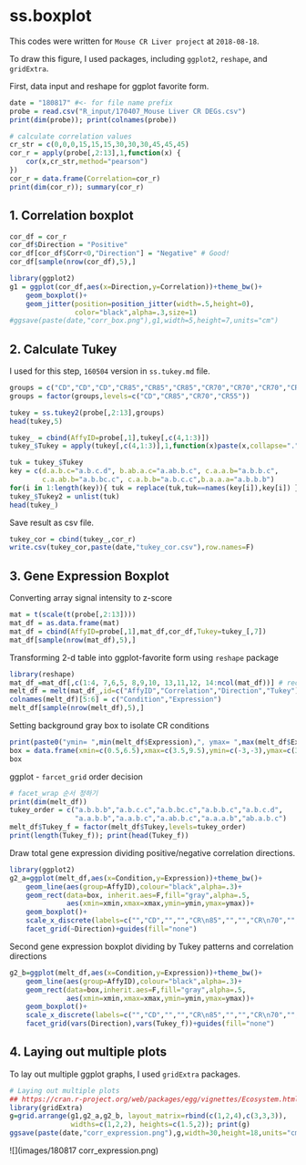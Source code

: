 # ss.boxplot

This codes were written for `Mouse CR Liver project` at `2018-08-18`.

To draw this figure, I used packages, including `ggplot2`, `reshape`, and `gridExtra`.

First, data input and reshape for ggplot favorite form.

```R
date = "180817" #<- for file name prefix
probe = read.csv("R_input/170407_Mouse Liver CR DEGs.csv")
print(dim(probe)); print(colnames(probe))

# calculate correlation values
cr_str = c(0,0,0,15,15,15,30,30,30,45,45,45)
cor_r = apply(probe[,2:13],1,function(x) {
    cor(x,cr_str,method="pearson")
})
cor_r = data.frame(Correlation=cor_r)
print(dim(cor_r)); summary(cor_r)
```



## 1. Correlation boxplot

```R
cor_df = cor_r
cor_df$Direction = "Positive"
cor_df[cor_df$Corr<0,"Direction"] = "Negative" # Good!
cor_df[sample(nrow(cor_df),5),]
```

```R
library(ggplot2)
g1 = ggplot(cor_df,aes(x=Direction,y=Correlation))+theme_bw()+
    geom_boxplot()+
    geom_jitter(position=position_jitter(width=.5,height=0),
                color="black",alpha=.3,size=1)
#ggsave(paste(date,"corr_box.png"),g1,width=5,height=7,units="cm")
```



## 2. Calculate Tukey

I used for this step, `160504` version in `ss.tukey.md` file.

```R
groups = c("CD","CD","CD","CR85","CR85","CR85","CR70","CR70","CR70","CR55","CR55","CR55")
groups = factor(groups,levels=c("CD","CR85","CR70","CR55"))

tukey = ss.tukey2(probe[,2:13],groups)
head(tukey,5)
```

```R
tukey_ = cbind(AffyID=probe[,1],tukey[,c(4,1:3)])
tukey_$Tukey = apply(tukey[,c(4,1:3)],1,function(x)paste(x,collapse="."))

tuk = tukey_$Tukey
key = c(d.a.b.c="a.b.c.d", b.ab.a.c="a.ab.b.c", c.a.a.b="a.b.b.c",
        c.a.ab.b="a.b.bc.c", c.a.b.b="a.b.c.c",b.a.a.a="a.b.b.b")
for(i in 1:length(key)){ tuk = replace(tuk,tuk==names(key[i]),key[i]) }
tukey_$Tukey2 = unlist(tuk)
head(tukey_)
```

Save result as csv file.

```R
tukey_cor = cbind(tukey_,cor_r)
write.csv(tukey_cor,paste(date,"tukey_cor.csv"),row.names=F)
```



## 3. Gene Expression Boxplot

Converting array signal intensity to z-score

```R
mat = t(scale(t(probe[,2:13])))
mat_df = as.data.frame(mat)
mat_df = cbind(AffyID=probe[,1],mat_df,cor_df,Tukey=tukey_[,7])
mat_df[sample(nrow(mat_df),5),]
```

Transforming 2-d table into ggplot-favorite form using `reshape` package

```R
library(reshape)
mat_df_=mat_df[,c(1:4, 7,6,5, 8,9,10, 13,11,12, 14:ncol(mat_df))] # reorder for x-axis
melt_df = melt(mat_df_,id=c("AffyID","Correlation","Direction","Tukey"))
colnames(melt_df)[5:6] = c("Condition","Expression")
melt_df[sample(nrow(melt_df),5),]
```

Setting background gray box to isolate CR conditions

```R
print(paste0("ymin= ",min(melt_df$Expression),", ymax= ",max(melt_df$Expression)))
box = data.frame(xmin=c(0.5,6.5),xmax=c(3.5,9.5),ymin=c(-3,-3),ymax=c(3,3))
box
```

ggplot - `farcet_grid` order decision

```R
# facet_wrap 순서 정하기
print(dim(melt_df))
tukey_order = c("a.b.b.b","a.b.c.c","a.b.bc.c","a.b.b.c","a.b.c.d",
                "a.a.b.b","a.a.b.c","a.ab.b.c","a.a.a.b","ab.a.b.c")
melt_df$Tukey_f = factor(melt_df$Tukey,levels=tukey_order)
print(length(Tukey_f)); print(head(Tukey_f))
```

Draw total gene expression dividing positive/negative correlation directions.

```R
library(ggplot2)
g2_a=ggplot(melt_df,aes(x=Condition,y=Expression))+theme_bw()+
    geom_line(aes(group=AffyID),colour="black",alpha=.3)+
    geom_rect(data=box, inherit.aes=F,fill="gray",alpha=.5,
              aes(xmin=xmin,xmax=xmax,ymin=ymin,ymax=ymax))+
    geom_boxplot()+
    scale_x_discrete(labels=c("","CD","","","CR\n85","","","CR\n70","","","CR\n55",""))+
    facet_grid(~Direction)+guides(fill="none")
```

Second gene expression boxplot dividing by Tukey patterns and correlation directions

```R
g2_b=ggplot(melt_df,aes(x=Condition,y=Expression))+theme_bw()+
    geom_line(aes(group=AffyID),colour="black",alpha=.3)+
    geom_rect(data=box,inherit.aes=F,fill="gray",alpha=.5,
              aes(xmin=xmin,xmax=xmax,ymin=ymin,ymax=ymax))+
    geom_boxplot()+
    scale_x_discrete(labels=c("","CD","","","CR\n85","","","CR\n70","","","CR\n55",""))+
    facet_grid(vars(Direction),vars(Tukey_f))+guides(fill="none")
```



## 4. Laying out multiple plots

To lay out multiple ggplot graphs, I used `gridExtra` packages.

```R
# Laying out multiple plots
## https://cran.r-project.org/web/packages/egg/vignettes/Ecosystem.html
library(gridExtra)
g=grid.arrange(g1,g2_a,g2_b, layout_matrix=rbind(c(1,2,4),c(3,3,3)),
               widths=c(1,2,2), heights=c(1.5,2)); print(g)
ggsave(paste(date,"corr_expression.png"),g,width=30,height=18,units="cm")
```

![](images/180817 corr_expression.png)